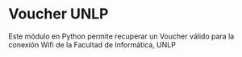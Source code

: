 # Voucher UNLP

Este módulo en Python permite recuperar un Voucher válido para la conexión Wifi de la Facultad de Informática, UNLP